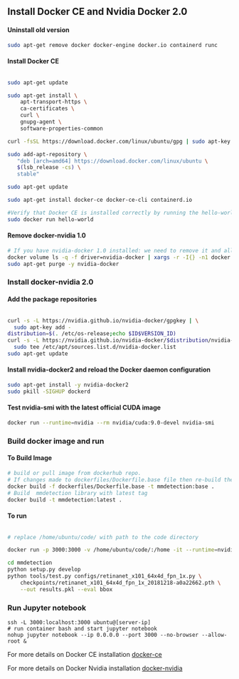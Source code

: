 ## Install Docker CE and Nvidia Docker 2.0

#### Uninstall old version
``` sh
sudo apt-get remove docker docker-engine docker.io containerd runc
``` 
#### Install Docker CE
```sh

sudo apt-get update

sudo apt-get install \
    apt-transport-https \
    ca-certificates \
    curl \
    gnupg-agent \
    software-properties-common

curl -fsSL https://download.docker.com/linux/ubuntu/gpg | sudo apt-key add -

sudo add-apt-repository \
   "deb [arch=amd64] https://download.docker.com/linux/ubuntu \
   $(lsb_release -cs) \
   stable"

sudo apt-get update

sudo apt-get install docker-ce docker-ce-cli containerd.io

#Verify that Docker CE is installed correctly by running the hello-world image
sudo docker run hello-world

```
#### Remove docker-nvidia 1.0
```sh
# If you have nvidia-docker 1.0 installed: we need to remove it and all existing GPU containers
docker volume ls -q -f driver=nvidia-docker | xargs -r -I{} -n1 docker ps -q -a -f volume={} | xargs -r docker rm -f
sudo apt-get purge -y nvidia-docker
```
### Install docker-nvidia 2.0

#### Add the package repositories

```sh

curl -s -L https://nvidia.github.io/nvidia-docker/gpgkey | \
  sudo apt-key add -
distribution=$(. /etc/os-release;echo $ID$VERSION_ID)
curl -s -L https://nvidia.github.io/nvidia-docker/$distribution/nvidia-docker.list | \
  sudo tee /etc/apt/sources.list.d/nvidia-docker.list
sudo apt-get update

```
#### Install nvidia-docker2 and reload the Docker daemon configuration
```sh
sudo apt-get install -y nvidia-docker2
sudo pkill -SIGHUP dockerd
```

#### Test nvidia-smi with the latest official CUDA image
```sh
docker run --runtime=nvidia --rm nvidia/cuda:9.0-devel nvidia-smi
```

### Build docker image and run

#### To Build Image 
```sh
# build or pull image from dockerhub repo.
# If changes made to dockerfiles/Dockerfile.base file then re-build the base image otherwise build the library
docker build -f dockerfiles/Dockerfile.base -t mmdetection:base .
# Build  mmdetection library with latest tag
docker build -t mmdetection:latest .
```

#### To run 

```sh

# replace /home/ubuntu/code/ with path to the code directory

docker run -p 3000:3000 -v /home/ubuntu/code/:/home -it --runtime=nvidia --rm mmdetection:latest

cd mmdetection
python setup.py develop
python tools/test.py configs/retinanet_x101_64x4d_fpn_1x.py \
    checkpoints/retinanet_x101_64x4d_fpn_1x_20181218-a0a22662.pth \
    --out results.pkl --eval bbox

```

### Run Jupyter notebook

```ssh
ssh -L 3000:localhost:3000 ubuntu@[server-ip]
# run container bash and start jupyter notebook
nohup jupyter notebook --ip 0.0.0.0 --port 3000 --no-browser --allow-root &

```
<!-- scp -r /media/nasir/Drive1/datasets/SAR/SAR-Ship-Dataset/JPEGImages ubuntu@172.31.20.106:code/mmdetection/data/SAR-Ship-Dataset/JPEGImages -->

<!-- ./tools/dist_train.sh configs/pascal_voc/ssd300_voc.py 8 --validate  -->
<!-- ./tools/dist_train.sh configs/pascal_voc/ssd300_voc.py 8 --validate --resume_from=work_dirs/ssd300_voc/epoch_24.pth  -->
<!-- ./tools/dist_test.sh configs/pascal_voc/ssd300_voc.py work_dirs/ssd300_voc/epoch_24.pth 8 --out results.pkl -->

For more details on Docker CE installation [docker-ce](https://docs.docker.com/install/linux/docker-ce/ubuntu/)

For more details on Docker Nvidia installation [docker-nvidia](https://github.com/NVIDIA/nvidia-docker)